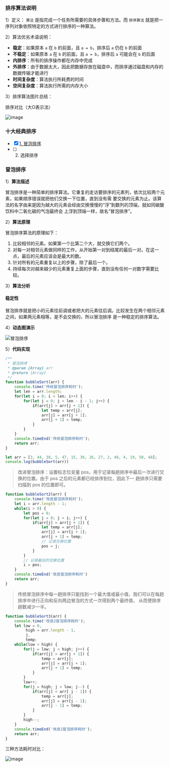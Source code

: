 ### 排序算法说明

1）定义：
`算法` 是指完成一个任务所需要的具体步骤和方法。而 `排序算法` 就是把一序列对象依照特定的方式进行排序的一种算法。

2）算法优劣术语说明：
- **稳定**：如果原本 `a` 在 `b` 的前面，且 `a = b`，排序后 `a` 仍在 `b` 的前面
- **不稳定**：如果原本 `a` 在 `b` 的前面，且 `a = b`，排序后 `a` 可能会在 `b` 的后面
- **内排序**：所有的排序操作都在内存中完成
- **外排序**：由于数据太大，因此把数据存放在磁盘中，而排序通过磁盘和内存的数据传输才能进行
- **时间复杂度**：算法执行所耗费的时间
- **空间复杂度**：算法执行所需的内存大小

3）排序算法图片总结：

排序对比（大O表示法）

![image](https://user-images.githubusercontent.com/36752487/56644436-36213780-66ae-11e9-8fe3-bb2b678af082.png)

### 十大经典排序

- [x] [1. 冒泡排序](#bubble)
- [ ] 2. 选择排序

### <a name="bubble">冒泡排序</a>

1）**算法描述**

冒泡排序是一种简单的排序算法。它重复的走访要排序的元素列，依次比较两个元素，如果顺序错误就把他们交换一下位置，直到没有需
要交换的元素为止。该算法的名字由来是因为越大的元素会经由交换慢慢的“浮”到数列的顶端，就如同碳酸饮料中二氧化碳的气泡最终会
上浮到顶端一样，故名“冒泡排序”。

2）**算法原理**

冒泡排序算法的原理如下：

1. 比较相邻的元素。如果第一个比第二个大，就交换它们两个。
2. 对每一对相邻元素做同样的工作，从开始第一对到结尾的最后一对。在这一点，最后的元素应该会是最大的数。
3. 针对所有的元素重复以上的步骤，除了最后一个。
4. 持续每次对越来越少的元素重复上面的步骤，直到没有任何一对数字需要比较。

3）**算法分析**

#### 稳定性

冒泡排序就是把小的元素往前调或者把大的元素往后调。比较发生在两个相邻元素之间，如果两元素相等，是不会交换的，所以冒泡排序
是一种稳定的排序算法。

4）**动态图演示**

![冒泡排序](https://user-images.githubusercontent.com/36752487/56719080-99749d80-6772-11e9-8528-20f226644227.gif)

5）**代码实现**

```javascript
/**
 * 冒泡排序
 * @param {Array} arr
 * @return {Array}
 */
function bubbleSort(arr) {
    console.time('传统冒泡排序耗时');
    let len = arr.length;
    for(let i = 0; i < len; i++) {
        for(let j = 0; j < len - i - 1; j++) {
            if(arr[j] > arr[j + 1]) {
                let temp = arr[j];
                arr[j] = arr[j + 1];
                arr[j + 1] = temp;
            }
        }
    }
    console.timeEnd('传统冒泡排序耗时');
    return arr;
}

let arr = [3, 44, 38, 5, 47, 15, 36, 26, 27, 2, 46, 4, 19, 50, 48];
console.log(bubbleSort(arr))
```

> 改进冒泡排序：设置标志位变量 pos，用于记录每趟排序中最后一次进行交换的位置。由于 pos 之后的元素都已经排序到位，因此下一
> 趟排序只需要扫描到 pos 的位置即可。

```javascript
function bubbleSort2(arr) {
    console.time('改良冒泡排序耗时');
    let i = arr.length - 1;
    while(i > 0) {
        let pos = 0;
        for(let j = 0; j < i; j++) {
            if(arr[j] > arr[j + 1]) {
                let temp = arr[j];
                arr[j] = arr[j + 1];
                arr[j + 1] = temp;
                // 记录交换位置
                pos = j;
            }
        }
        // 记录最后的交换位置
        i = pos;
    }
    console.timeEnd('改良冒泡排序耗时')
    return arr;
}
```

> 传统冒泡排序中每一趟排序只能找到一个最大值或最小值，我们可以在每趟排序中进行正向和反向两边冒泡的方式一次得到两个最终值，
> 从而使排序趟数减少一半。

```javascript
function bubbleSort3(arr) {
    console.time('改良2冒泡排序耗时');
    let low = 0,
         high = arr.length - 1,
         j,
         temp;
    while(low < high) {
        for(j = low; j < high; j++) {
            if(arr[j] > arr[j + 1]) {
                temp = arr[j];
                arr[j] = arr[j + 1];
                arr[j + 1] = temp;
            }
        }
        low++;
        for(j = high; j > low; j--) {
            if(arr[j] < arr[ j - 1]) {
                temp = arr[j];
                arr[j] = arr[j - 1];
                arr[j - 1] = temp;
            }
        }
        high--;
    }
    console.timeEnd('改良2冒泡排序耗时');
    return arr;
}
```

三种方法耗时对比：

![image](https://user-images.githubusercontent.com/36752487/56718915-4e5a8a80-6772-11e9-98a0-db6bae846c5d.png)
